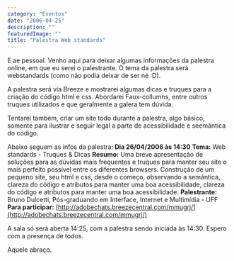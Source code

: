 ```yaml
---
category: "Eventos"
date: "2006-04-25"
description: ""
featuredImage: ""
title: "Palestra Web standards"
---
```


E ae pessoal. Venho aqui para deixar algumas informações da palestra online, em que eu serei o palestrante. O tema da palestra será webstandards (como não podia deixar de ser né :D).

A palestra será via Breeze e mostrarei algumas dicas e truques para a criação do código html e css. Abordarei Faux-collumns, entre outros truques utilizados e que geralmente a galera tem dúvida.

Tentarei também, criar um site todo durante a palestra, algo básico, somente para ilustrar e seguir legal a parte de acessibilidade e seemântica do código.

Abaixo seguem as infos da palestra: **Dia 26/04/2006 às 14:30** **Tema:** Web standards - Truques & Dicas **Resumo:** Uma breve apresentação de soluções para as dúvidas mais frequentes e truques para manter seu site o mais perfeito possível entre os diferentes browsers. Construção de um pequeno site, seu html e css, desde o começo, observando a semântica, clareza do código e atributos para manter uma boa acessibilidade, clareza do código e atributos para manter uma boa acessibilidade. **Palestrante:** Bruno Dulcetti, Pós-graduando em Interface, Internet e Multimídia - UFF **Para participar:** [http://adobechats.breezecentral.com/mmugrj/](http://adobechats.breezecentral.com/mmugrj/)

A sala só será aberta 14:25, com a palestra sendo iniciada às 14:30. Espero com a presença de todos.

Aquele abraço.
